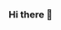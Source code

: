 ### Hi there 👋

<!--
**brunnasf/brunnasf** is a ✨ _special_ ✨ repository because its `README.md` (this file) appears on your GitHub profile.

Here are some ideas to get you started:

- 📚 I’m currently learning Python, SQL and Power BI
